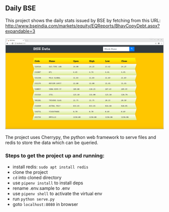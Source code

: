 ## Daily BSE

This project shows the daily stats issued by BSE by fetching from this URL: http://www.bseindia.com/markets/equity/EQReports/BhavCopyDebt.aspx?expandable=3

![website-layout](./demo.gif)

The project uses Cherrypy, the python web framework to serve files and redis to store the data which can be queried.

### Steps to get the project up and running:
  - install redis: `sudo apt install redis`
  - clone the project
  - `cd` into cloned directory
  - use `pipenv install` to install deps
  - rename .env.sample to .env
  - use `pipenv shell` to activate the virtual env
  - run `python serve.py`
  - goto `localhost:8080` in browser
